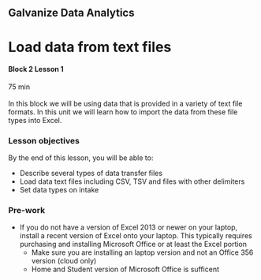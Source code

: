 ## Galvanize Data Analytics
# Load data from text files
#### Block 2 Lesson 1
75 min
<br>
<br>
In this block we will be using data that is provided in a variety of text file formats.  In this unit we will learn how to import the data from these file types into Excel.

### Lesson objectives
By the end of this lesson, you will be able to:
* Describe several types of data transfer files
* Load data text files including CSV, TSV and files with other delimiters
* Set data types on intake

### Pre-work
* If you do not have a version of Excel 2013 or newer on your laptop, install a recent version of Excel onto your laptop.  This typically requires purchasing and installing Microsoft Office or at least the Excel portion
  * Make sure you are installing an laptop version and not an Office 356 version (cloud only)
  * Home and Student version of Microsoft Office is sufficent

  
  

